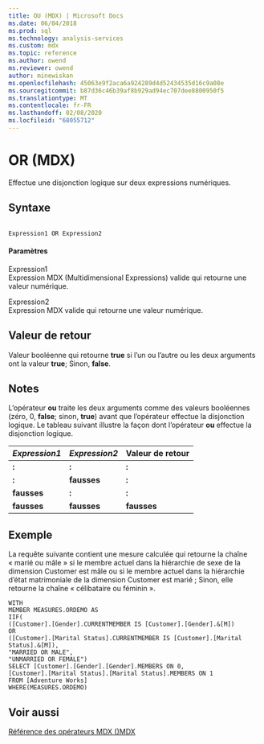 ```yaml
---
title: OU (MDX) | Microsoft Docs
ms.date: 06/04/2018
ms.prod: sql
ms.technology: analysis-services
ms.custom: mdx
ms.topic: reference
ms.author: owend
ms.reviewer: owend
author: minewiskan
ms.openlocfilehash: 45063e9f2aca6a924289d4d52434535d16c9a08e
ms.sourcegitcommit: b87d36c46b39af8b929ad94ec707dee8800950f5
ms.translationtype: MT
ms.contentlocale: fr-FR
ms.lasthandoff: 02/08/2020
ms.locfileid: "68055712"
---
```

# <a name="or-mdx"></a>OR (MDX)


  Effectue une disjonction logique sur deux expressions numériques.  
  
## <a name="syntax"></a>Syntaxe  
  
```  
  
Expression1 OR Expression2   
```  
  
#### <a name="parameters"></a>Paramètres  
 Expression1  
 Expression MDX (Multidimensional Expressions) valide qui retourne une valeur numérique.  
  
 Expression2  
 Expression MDX valide qui retourne une valeur numérique.  
  
## <a name="return-value"></a>Valeur de retour  
 Valeur booléenne qui retourne **true** si l’un ou l’autre ou les deux arguments ont la valeur **true**; Sinon, **false**.  
  
## <a name="remarks"></a>Notes  
 L’opérateur **ou** traite les deux arguments comme des valeurs booléennes (zéro, 0, **false**; sinon, **true**) avant que l’opérateur effectue la disjonction logique. Le tableau suivant illustre la façon dont l’opérateur **ou** effectue la disjonction logique.  
  
|*Expression1*|*Expression2*|Valeur de retour|  
|-------------------|-------------------|------------------|  
|**:**|**:**|**:**|  
|**:**|**fausses**|**:**|  
|**fausses**|**:**|**:**|  
|**fausses**|**fausses**|**fausses**|  
  
## <a name="example"></a>Exemple  
 La requête suivante contient une mesure calculée qui retourne la chaîne « marié ou mâle » si le membre actuel dans la hiérarchie de sexe de la dimension Customer est mâle ou si le membre actuel dans la hiérarchie d’état matrimoniale de la dimension Customer est marié ; Sinon, elle retourne la chaîne « célibataire ou féminin ».  
  
```  
WITH  
MEMBER MEASURES.ORDEMO AS  
IIF(  
([Customer].[Gender].CURRENTMEMBER IS [Customer].[Gender].&[M])  
OR  
([Customer].[Marital Status].CURRENTMEMBER IS [Customer].[Marital Status].&[M]),  
"MARRIED OR MALE",  
"UNMARRIED OR FEMALE")  
SELECT [Customer].[Gender].[Gender].MEMBERS ON 0,  
[Customer].[Marital Status].[Marital Status].MEMBERS ON 1  
FROM [Adventure Works]  
WHERE(MEASURES.ORDEMO)  
```  
  
## <a name="see-also"></a>Voir aussi  
 [Référence des opérateurs MDX &#40;&#41;MDX](../mdx/mdx-operator-reference-mdx.md)  
  
  
